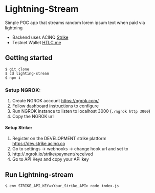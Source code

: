 # Lightning-Stream

Simple POC app that streams random lorem ipsum text when paid via lightning

- Backend uses ACINQ [Strike](https://dev.strike.acinq.co)
- Testnet Wallet [HTLC.me](https://htlc.me/)

## Getting started

```
$ git clone 
$ cd lighting-stream
$ npm i
```

### Setup NGROK:

1. Create NGROK account https://ngrok.com/
2. Follow dashboard instructions to configure
3. Run NGROK instance to listen to localhost 3000 (`./ngrok http 3000`)
4. Copy the NGROK url 

#### Setup Strike:
1. Register on the DEVELOPMENT strike platform https://dev.strike.acinq.co
2. Go to settings -> webhooks -> change hook url and set to
3. http://<your-instance>.ngrok.io/strike/payment/received
4. Go to API Keys and copy your API key


## Run Lightning-stream

```
$ env STRIKE_API_KEY=<Your_Strike_API> node index.js
```
